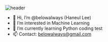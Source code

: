 ![header](https://capsule-render.vercel.app/api?type=wave&color=gradient&height=300&section=header&text=Hi%20there!&fontSize=90)

- 👋 Hi, I’m @belowalways (Haneul Lee)
- 👀 I’m interested in Machine Learning  
- 🌱 I’m currently learning Python coding test
- 📫 Contact: belowalways@gmail.com


<!---
belowalways/belowalways is a ✨ special ✨ repository because its `README.md` (this file) appears on your GitHub profile.
You can click the Preview link to take a look at your changes.
--->
